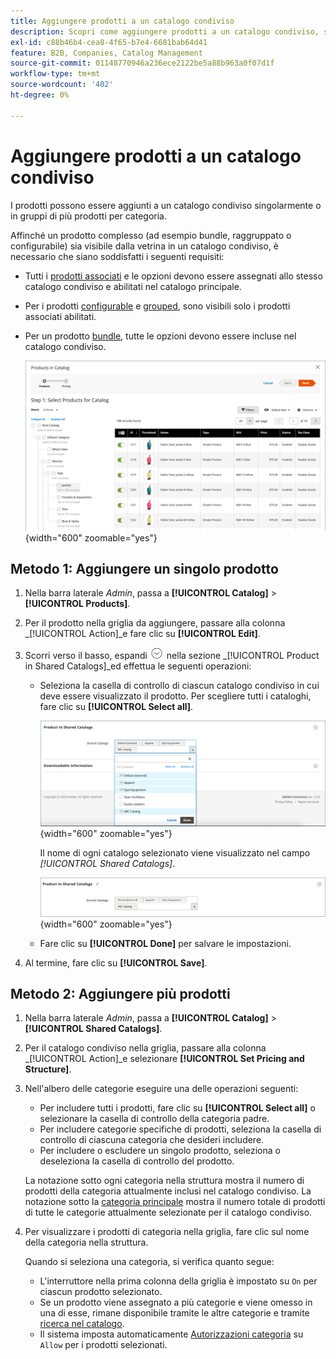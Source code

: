 ```yaml
---
title: Aggiungere prodotti a un catalogo condiviso
description: Scopri come aggiungere prodotti a un catalogo condiviso, singolarmente o in gruppi per categoria.
exl-id: c88b46b4-cea8-4f65-b7e4-6681bab64d41
feature: B2B, Companies, Catalog Management
source-git-commit: 01148770946a236ece2122be5a88b963a0f07d1f
workflow-type: tm+mt
source-wordcount: '402'
ht-degree: 0%

---
```


# Aggiungere prodotti a un catalogo condiviso

I prodotti possono essere aggiunti a un catalogo condiviso singolarmente o in gruppi di più prodotti per categoria.

Affinché un prodotto complesso (ad esempio bundle, raggruppato o configurabile) sia visibile dalla vetrina in un catalogo condiviso, è necessario che siano soddisfatti i seguenti requisiti:

- Tutti i [prodotti associati](../catalog/product-configurations.md) e le opzioni devono essere assegnati allo stesso catalogo condiviso e abilitati nel catalogo principale.
- Per i prodotti [configurable](../catalog/product-create-configurable.md) e [grouped](../catalog/product-create-grouped.md), sono visibili solo i prodotti associati abilitati.
- Per un prodotto [bundle](../catalog/product-create-bundle.md), tutte le opzioni devono essere incluse nel catalogo condiviso.

  ![Seleziona prodotti per il catalogo](./assets/shared-catalog-select-products-step-1.png){width="600" zoomable="yes"}

## Metodo 1: Aggiungere un singolo prodotto

1. Nella barra laterale _Admin_, passa a **[!UICONTROL Catalog]** > **[!UICONTROL Products]**.

1. Per il prodotto nella griglia da aggiungere, passare alla colonna _[!UICONTROL Action]_e fare clic su **[!UICONTROL Edit]**.

1. Scorri verso il basso, espandi ![Il selettore di espansione](../assets/icon-display-expand.png) nella sezione _[!UICONTROL Product in Shared Catalogs]_ed effettua le seguenti operazioni:

   - Seleziona la casella di controllo di ciascun catalogo condiviso in cui deve essere visualizzato il prodotto. Per scegliere tutti i cataloghi, fare clic su **[!UICONTROL Select all]**.

     ![Prodotto in cataloghi condivisi](./assets/shared-catalog-assign-from-product.png){width="600" zoomable="yes"}

     Il nome di ogni catalogo selezionato viene visualizzato nel campo _[!UICONTROL Shared Catalogs]_.

     ![Cataloghi condivisi assegnati](./assets/shared-catalog-assigned.png){width="600" zoomable="yes"}

   - Fare clic su **[!UICONTROL Done]** per salvare le impostazioni.

1. Al termine, fare clic su **[!UICONTROL Save]**.

## Metodo 2: Aggiungere più prodotti

1. Nella barra laterale _Admin_, passa a **[!UICONTROL Catalog]** > **[!UICONTROL Shared Catalogs]**.

1. Per il catalogo condiviso nella griglia, passare alla colonna _[!UICONTROL Action]_e selezionare **[!UICONTROL Set Pricing and Structure]**.

1. Nell&#39;albero delle categorie eseguire una delle operazioni seguenti:

   - Per includere tutti i prodotti, fare clic su **[!UICONTROL Select all]** o selezionare la casella di controllo della categoria padre.
   - Per includere categorie specifiche di prodotti, seleziona la casella di controllo di ciascuna categoria che desideri includere.
   - Per includere o escludere un singolo prodotto, seleziona o deseleziona la casella di controllo del prodotto.

   La notazione sotto ogni categoria nella struttura mostra il numero di prodotti della categoria attualmente inclusi nel catalogo condiviso. La notazione sotto la [categoria principale](../catalog/category-root.md) mostra il numero totale di prodotti di tutte le categorie attualmente selezionate per il catalogo condiviso.

1. Per visualizzare i prodotti di categoria nella griglia, fare clic sul nome della categoria nella struttura.

   Quando si seleziona una categoria, si verifica quanto segue:

   - L&#39;interruttore nella prima colonna della griglia è impostato su `On` per ciascun prodotto selezionato.
   - Se un prodotto viene assegnato a più categorie e viene omesso in una di esse, rimane disponibile tramite le altre categorie e tramite [ricerca nel catalogo](../catalog/search.md).
   - Il sistema imposta automaticamente [Autorizzazioni categoria](../catalog/category-permissions.md) su `Allow` per i prodotti selezionati.
